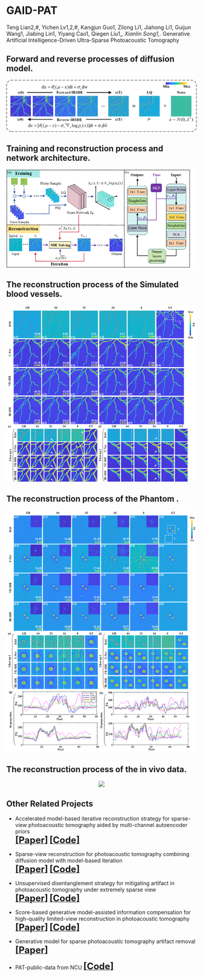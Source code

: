 # GAID-PAT

Teng Lian2,#, Yichen Lv1,2,#, Kangjun Guo1, Zilong Li1, Jiahong Li1, Guijun Wang1, Jiabing Lin1, Yiyang Cao1, Qiegen Liu1,*, Xianlin Song1,*. Generative Artificial Intelligence-Driven Ultra-Sparse Photoacoustic Tomography


## Forward and reverse processes of diffusion model.

<div align="center"><img src="https://github.com/yqx7150/GAID-PAT/blob/main/Fig1.png"> </div>


## Training and reconstruction process and network architecture.

<div align="center"><img src="https://github.com/yqx7150/GAID-PAT/blob/main/Fig2.png"> </div>



## The reconstruction process of the Simulated blood vessels.

<div align="center"><img src="https://github.com/yqx7150/GAID-PAT/blob/main/Fig3.png"> </div>



## The reconstruction process of the Phantom .

<div align="center"><img src="https://github.com/yqx7150/GAID-PAT/blob/main/Fig4.png"> </div>



## The reconstruction process of the in vivo data.

<div align="center"><img src="https://github.com/yqx7150/GAID-PAT/blob/main/Fig5.png"> </div>


## Other Related Projects

*  Accelerated model-based iterative reconstruction strategy for sparse-view photoacoustic tomography aided by multi-channel autoencoder priors  
[<font size=5>**[Paper]**</font>](https://onlinelibrary.wiley.com/doi/10.1002/jbio.202300281)         [<font size=5>**[Code]**</font>](https://github.com/yqx7150/PAT-MDAE)     

* Sparse-view reconstruction for photoacoustic tomography combining diffusion model with model-based iteration      
[<font size=5>**[Paper]**</font>](https://www.sciencedirect.com/science/article/pii/S2213597923001118)       [<font size=5>**[Code]**</font>](https://github.com/yqx7150/PAT-Diffusion)

* Unsupervised disentanglement strategy for mitigating artifact in photoacoustic tomography under extremely sparse view      
[<font size=5>**[Paper]**</font>](https://www.sciencedirect.com/science/article/pii/S2213597924000302?via%3Dihub)       [<font size=5>**[Code]**</font>](https://github.com/yqx7150/PAT-ADN)

* Score-based generative model-assisted information compensation for high-quality limited-view reconstruction in photoacoustic tomography      
[<font size=5>**[Paper]**</font>](https://www.sciencedirect.com/science/article/pii/S2213597924000405)       [<font size=5>**[Code]**</font>](https://github.com/yqx7150/Limited-view-PAT-Diffusion)

* Generative model for sparse photoacoustic tomography artifact removal      
[<font size=5>**[Paper]**</font>](https://www.spiedigitallibrary.org/conference-proceedings-of-spie/12745/1274503/Generative-model-for-sparse-photoacoustic-tomography-artifact-removal/10.1117/12.2683128.short?SSO=1)   


* PAT-public-data from NCU [<font size=5>**[Code]**</font>](https://github.com/yqx7150/PAT-public-data)
